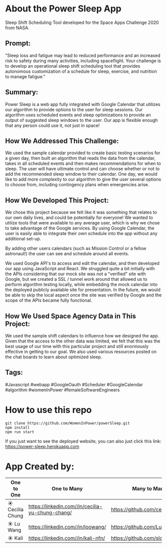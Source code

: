 # About the Power Sleep App

Sleep Shift Scheduling Tool developed for the Space Apps Challenge 2020 from NASA.

## Prompt:

"Sleep loss and fatigue may lead to reduced performance and an increased risk to safety during many activities, including spaceflight. Your challenge is to develop an operational sleep shift scheduling tool that provides autonomous customization of a schedule for sleep, exercise, and nutrition to manage fatigue."

## Summary:

Power Sleep is a web app fully integrated with Google Calendar that utilizes our algorithm to provide options to the user for sleep sessions. Our algorithm uses scheduled events and sleep optimizations to provide an output of suggested sleep windows to the user. Our app is flexible enough that any person could use it, not just in space!

## How We Addressed This Challenge:

We used the sample calendar provided to create basic testing scenarios for a given day, then built an algorithm that reads the data from the calendar, takes in all scheduled events and then makes recommendations for when to sleep. The user will have ultimate control and can choose whether or not to add the recommended sleep window to their calendar. One day, we would like to add more complexity to our algorithm to give the user several options to choose from, including contingency plans when emergencies arise.

## How We Developed This Project:

We chose this project because we felt like it was something that relates to our own daily lives, and could be potentially for everyone! We wanted to utilize tools that were available to any average user, which is why we chose to take advantage of the Google services. By using Google Calendar, the user is easily able to integrate their own schedule into the app without any additional set-up.

By adding other users calendars (such as Mission Control or a fellow astronaut!) the user can see and schedule around all events.

We used Google API's to access and edit the calendar, and then developed our app using JavaScript and React. We struggled quite a bit initially with the APIs considering that our mock site was not a "verified" site with Google, but we created a SSL / tunnel work around that allowed us to perform algorithm testing locally, while embedding the mock calendar into the deployed publicly available site for presentation. In the future, we would be able to skip the local aspect once the site was verified by Google and the scope of the APIs became fully functional.

## How We Used Space Agency Data in This Project:

We used the sample shift calendars to influence how we designed the app. Given that the access to the other data was limited, we felt that this was the best usage of our time with this particular project and still enormously effective in getting to our goal. We also used various resources posted on the chat boards to learn about optimized sleep.

## Tags:

#Javascript #webapp #GoogleOauth #Scheduler #GoogleCalendar #algorithm #womenInPower #femaleSoftwareEngineers

# How to use this repo

```shell
git clone https://github.com/WomenInPower/powerSleep.git
npm install
npm run start
```

If you just want to see the deployed website, you can also just click this link: https://power-sleep.herokuapp.com

# App Created by:

| One to One       | One to Many                                      | Many to Many                    |
| ---------------- | ------------------------------------------------ | ------------------------------- |
| ☀️ Cecilia Chung | https://linkedin.com//in/cecilia-yu-chung-chang/ | https://github.com/ceciliachung |
| ☀️ Lu Wang       | https://linkedin.com//in/loowang/                | https://github.com/LuWang1983   |
| ☀️ Kali          | https://linkedin.com//in/kali-nfn/               | https://github.com/slowgen      |
